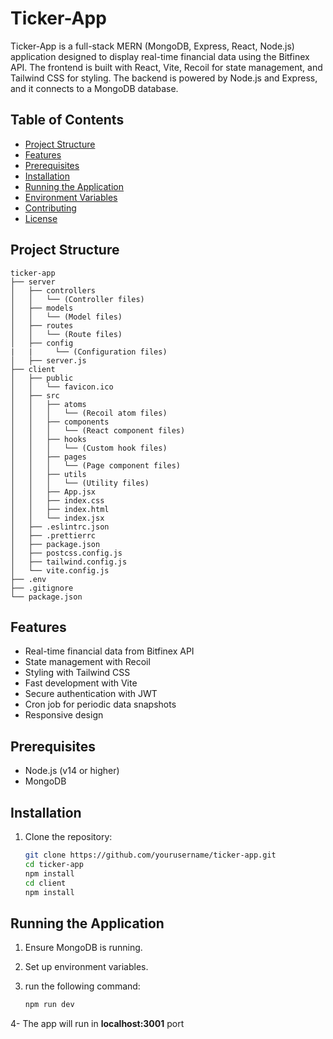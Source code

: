 # Ticker-App

Ticker-App is a full-stack MERN (MongoDB, Express, React, Node.js) application designed to display real-time financial data using the Bitfinex API. The frontend is built with React, Vite, Recoil for state management, and Tailwind CSS for styling. The backend is powered by Node.js and Express, and it connects to a MongoDB database.

## Table of Contents

- [Project Structure](#project-structure)
- [Features](#features)
- [Prerequisites](#prerequisites)
- [Installation](#installation)
- [Running the Application](#running-the-application)
- [Environment Variables](#environment-variables)
- [Contributing](#contributing)
- [License](#license)

## Project Structure

```plaintext
ticker-app
├── server
│   ├── controllers
│   │   └── (Controller files)
│   ├── models
│   │   └── (Model files)
│   ├── routes
│   │   └── (Route files)
│   ├── config
|   |     └── (Configuration files)
│   ├── server.js
├── client
│   ├── public
│   │   └── favicon.ico
│   ├── src
│   │   ├── atoms
│   │   │   └── (Recoil atom files)
│   │   ├── components
│   │   │   └── (React component files)
│   │   ├── hooks
│   │   │   └── (Custom hook files)
│   │   ├── pages
│   │   │   └── (Page component files)
│   │   ├── utils
│   │   │   └── (Utility files)
│   │   ├── App.jsx
│   │   ├── index.css
│   │   ├── index.html
│   │   └── index.jsx
│   ├── .eslintrc.json
│   ├── .prettierrc
│   ├── package.json
│   ├── postcss.config.js
│   ├── tailwind.config.js
│   └── vite.config.js
├── .env
├── .gitignore
└── package.json
```


## Features

- Real-time financial data from Bitfinex API
- State management with Recoil
- Styling with Tailwind CSS
- Fast development with Vite
- Secure authentication with JWT
- Cron job for periodic data snapshots
- Responsive design

## Prerequisites

- Node.js (v14 or higher)
- MongoDB

## Installation

1. Clone the repository:

   ```bash
   git clone https://github.com/yourusername/ticker-app.git
   cd ticker-app
   npm install
   cd client
   npm install

## Running the Application
   1. Ensure MongoDB is running.

2. Set up environment variables.

3. run the following command:

   ```bash
   npm run dev

4- The app will run in **localhost:3001** port
